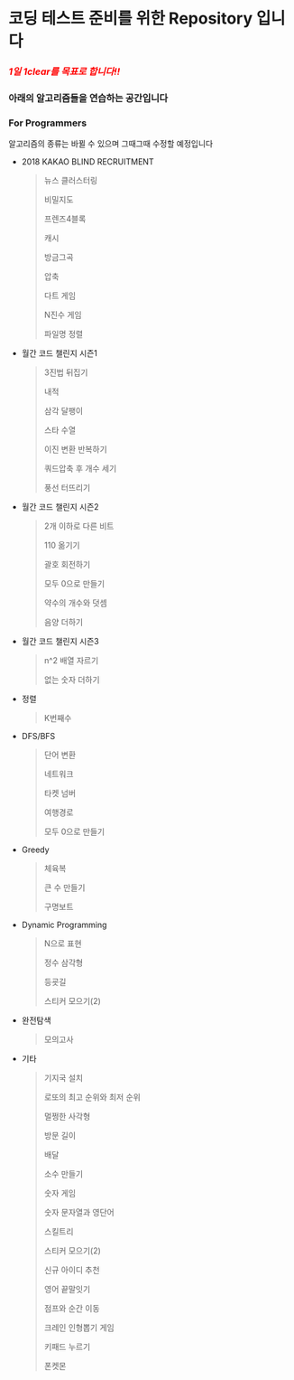 # 코딩 테스트 준비를 위한 Repository 입니다

### *<span style="color:red">1일 1clear를 목표로 합니다!!</span>*

### 아래의 알고리즘들을 연습하는 공간입니다

### For Programmers

알고리즘의 종류는 바뀔 수 있으며 그때그때 수정할 예정입니다

- 2018 KAKAO BLIND RECRUITMENT

  > 뉴스 클러스터링
  >
  > 비밀지도
  >
  > 프렌즈4블록
  >
  > 캐시
  >
  > 방금그곡
  >
  > 압축
  >
  > 다트 게임
  >
  > N진수 게임
  >
  > 파일명 정렬

- 월간 코드 챌린지 시즌1

  > 3진법 뒤집기
  >
  > 내적
  >
  > 삼각 달팽이
  >
  > 스타 수열
  >
  > 이진 변환 반복하기
  >
  > 쿼드압축 후 개수 세기
  >
  > 풍선 터뜨리기

- 월간 코드 챌린지 시즌2

  > 2개 이하로 다른 비트
  >
  > 110 옮기기
  >
  > 괄호 회전하기
  >
  > 모두 0으로 만들기
  >
  > 약수의 개수와 덧셈
  >
  > 음양 더하기

- 월간 코드 챌린지 시즌3

  > n^2 배열 자르기
  >
  > 없는 숫자 더하기

- 정렬

  > K번째수
  
- DFS/BFS

  > 단어 변환
  >
  > 네트워크
  >
  > 타켓 넘버
  >
  > 여행경로
  >
  > 모두 0으로 만들기
  
- Greedy

  > 체육복
  >
  > 큰 수 만들기
  >
  > 구명보트
  
- Dynamic Programming

  > N으로 표현
  >
  > 정수 삼각형
  >
  > 등굣길
  >
  > 스티커 모으기(2)
  
- 완전탐색

  > 모의고사

- 기타

  > 기지국 설치
  >
  > 로또의 최고 순위와 최저 순위
  >
  > 멀쩡한 사각형
  >
  > 방문 길이
  >
  > 배달
  >
  > 소수 만들기
  >
  > 숫자 게임
  >
  > 숫자 문자열과 영단어
  >
  > 스킬트리
  >
  > 스티커 모으기(2)
  >
  > 신규 아이디 추천
  >
  > 영어 끝말잇기
  >
  > 점프와 순간 이동
  >
  > 크레인 인형뽑기 게임
  >
  > 키패드 누르기
  >
  > 폰켓몬

